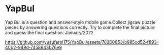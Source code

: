 # YapBul
 Yap Bul is a question and answer-style mobile game.Collect jigsaw puzzle pieces by answering questions correctly. Try to complete the final picture and guess the final question. January/2022


https://github.com/yusuferol175/YapBul/assets/78260853/b985cd52-f893-40b2-948d-7458643b76e9

